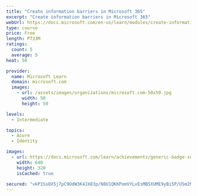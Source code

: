 ```yaml
---
title: "Create information barriers in Microsoft 365"
excerpt: "Create information barriers in Microsoft 365"
webUrl: https://docs.microsoft.com/en-us/learn/modules/create-information-barriers-microsoft-365/
type: course
price: Free
length: PT33M
ratings:
  count: 5
  average: 5
heat: 50

provider:
  name: Microsoft Learn
  domain: microsoft.com
  images:
    - url: /assets/images/organizations/microsoft.com-50x50.jpg
      width: 50
      height: 50

levels:
  - Intermediate

topics:
  - Azure
  - Identity

images:
  - url: https://docs.microsoft.com/learn/achievements/generic-badge-social.png
    width: 640
    height: 320
    isCached: true

secured: "vkP1SsOX5j7pC9OdW3K4JX83p/N8U1QKKPomVYLvEsMB5XUME9yBi5P/USm2MVcUPczaJP6gkRyo4cwfRCGI0nH7kZrWmWCGmhGlQiTEKrv7R1hPosR1Wil9OIjzCqBgkGcRfpEQ9NQCQzPEYtjeO6zcs7xmejLf6VYDlAVkjFgVFONl+5A/lhwXvKOeLMZLbh+3O2gIY5RvYhQrJA57yHZSF2KwdpjpppCVc4wejhfwQ60I+GfzuztqEUGmN24FTUS9LdQPuQMeY0DJycegy+VWdTvRoXIv1NSBPkJaLrN9lq3mYVJSnjR0BMAZPajZN7FH5nH6KWqge/8Cyfthp2qJc1rRwebjT3IdPxyQ5ZJClWrBa1VDT66w3ltv1P2TuEiwhs7sxR3Lb0ZAQ/Wz7ZTgpQa5+M/THms2tVyx5DQ=;g7HEyRFnHVzwkLKYfQdPMA=="
---
```


